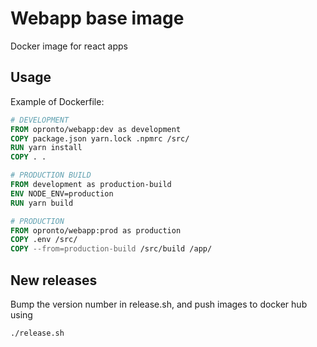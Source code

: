 # Webapp base image

Docker image for react apps

## Usage

Example of Dockerfile:

```Dockerfile
# DEVELOPMENT
FROM opronto/webapp:dev as development
COPY package.json yarn.lock .npmrc /src/
RUN yarn install
COPY . .

# PRODUCTION BUILD
FROM development as production-build
ENV NODE_ENV=production
RUN yarn build

# PRODUCTION
FROM opronto/webapp:prod as production
COPY .env /src/
COPY --from=production-build /src/build /app/
```

## New releases

Bump the version number in release.sh, and push images to docker hub using

    ./release.sh
